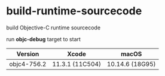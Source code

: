 # build-runtime-sourcecode
build Objective-C runtime sourcecode

run **objc-debug** target to start

|Version|Xcode|macOS|
|---|---|---|
|objc4-756.2|11.3.1 (11C504)|10.14.6 (18G95)|
